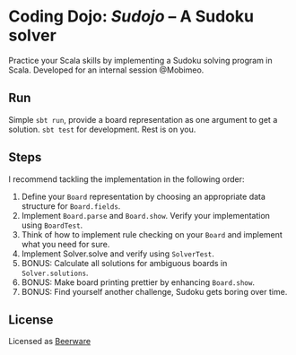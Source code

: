 # Coding Dojo: *Sudojo* – A Sudoku solver
Practice your Scala skills by implementing a Sudoku solving program in Scala. Developed for an internal session @Mobimeo.

## Run
Simple `sbt run`, provide a board representation as one argument to get a solution. `sbt test` for development. Rest is on you.

## Steps
I recommend tackling the implementation in the following order:
1. Define your `Board` representation by choosing an appropriate data structure for `Board.fields`.
2. Implement `Board.parse` and `Board.show`. Verify your implementation using `BoardTest`.
3. Think of how to implement rule checking on your `Board` and implement what you need for sure.
4. Implement Solver.solve and verify using `SolverTest`.
5. BONUS: Calculate all solutions for ambiguous boards in `Solver.solutions`.
6. BONUS: Make board printing prettier by enhancing `Board.show`.
7. BONUS: Find yourself another challenge, Sudoku gets boring over time.


## License
Licensed as [Beerware](https://spdx.org/licenses/Beerware.html)